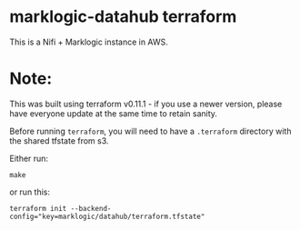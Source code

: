 # marklogic-datahub terraform

This is a Nifi + Marklogic instance in AWS.

# Note:

This was built using terraform v0.11.1 - if you use a newer version, please have everyone update at the same time to retain sanity.

Before running `terraform`, you will need to have a `.terraform` directory with the shared tfstate from s3.

Either run:

    make

or run this:

    terraform init --backend-config="key=marklogic/datahub/terraform.tfstate"

